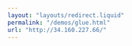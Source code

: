 ```yaml
---
layout: "layouts/redirect.liquid"
permalink: "/demos/glue.html"
url: "http://34.160.227.66/"
---
```

